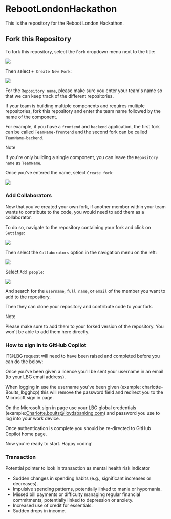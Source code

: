 # RebootLondonHackathon


This is the repository for the Reboot London Hackathon.

## Fork this Repository

To fork this repository, select the `Fork` dropdown menu next to the title:

![](./images/fork.png)

Then select `+ Create New Fork`:

![](./images/create-new-fork.png)

For the `Repository name`, please make sure you enter your team's name so that we can keep track of the different repositories.

If your team is building multiple components and requires multiple repositories, fork this repository and enter the team name followed by the name of the component.

For example, if you have a `frontend` and `backend` application, the first fork can be called `TeamName-frontend` and the second fork can be called `TeamName-backend`.

> [!NOTE]
> If you're only building a single component, you can leave the `Repository name` as `TeamName`.

Once you've entered the name, select `Create fork`:

![](./images/create-fork.png)

### Add Collaborators

Now that you've created your own fork, if another member within your team wants to contribute to the code, you would need to add them as a collaborator.

To do so, navigate to the repository containing your fork and click on `Settings`:

![](./images/settings.png)

Then select the `Collaborators` option in the navigation menu on the left:

![](./images/collaborators.png)

Select `Add people`:

![](./images/add-people.png)

And search for the `username`, `full name`, or `email` of the member you want to add to the repository.

Then they can clone your repository and contribute code to your fork.

> [!NOTE]
> Please make sure to add them to your forked version of the repository. You won't be able to add them here directly.
>
### How to sign in to GitHub Copilot

IT@LBG request will need to have been raised and completed before you can do the below:
 
Once you've been given a licence you'll be sent your username in an email (to your LBG email address).

When logging in use the username you've been given (example: charlotte-Boults_lbgghcp) this will remove the password field and redirect you to the Microsoft sign in page.

On the Microsoft sign in page use your LBG global credentials (example:Charlotte.boults@lloydsbanking.com) and password you use to log into your work device.

Once authentication is complete you should be re-directed to GitHub Copilot home page.

Now you're ready to start. Happy coding!

### Transaction
Potential pointer to look in transaction as mental health risk indicator

- Sudden changes in spending habits (e.g., significant increases or decreases).
- Impulsive spending patterns, potentially linked to mania or hypomania.
- Missed bill payments or difficulty managing regular financial commitments, potentially linked to depression or anxiety.
- Increased use of credit for essentials.
- Sudden drops in income.